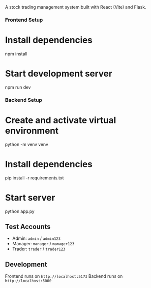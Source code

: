 A stock trading management system built with React (Vite) and Flask.

### Frontend Setup

# Install dependencies
npm install

# Start development server
npm run dev


### Backend Setup

# Create and activate virtual environment
python -m venv venv

# Install dependencies
pip install -r requirements.txt

# Start server
python app.py

## Test Accounts

- Admin: `admin` / `admin123`
- Manager: `manager` / `manager123`
- Trader: `trader` / `trader123`

## Development

Frontend runs on `http://localhost:5173`
Backend runs on `http://localhost:5000`